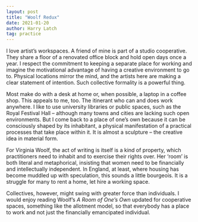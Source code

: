 ```yaml
---
layout: post
title: "Woolf Redux"
date: 2021-01-20
author: Harry Latch
tag: practice
---
```


I love artist’s workspaces. A friend of mine is part of a studio cooperative. They share a floor of a renovated office block and hold open days once a year. I respect the commitment to keeping a separate place for working and imagine the motivational advantage of having a creative environment to go to. Physical locations mirror the mind, and the artists here are making a clear statement of intention. Such collective formality is a powerful thing.

Most make do with a desk at home or, when possible, a laptop in a coffee shop. This appeals to me, too. The itinerant who can and does work anywhere. I like to use university libraries or public spaces, such as the Royal Festival Hall – although many towns and cities are lacking such open environments. But I come back to a place of one’s own because it can be consciously shaped by its inhabitant, a physical manifestation of a practical processes that take place within it. It is almost a sculpture – the creative idea in material form.

For Virginia Woolf, the act of writing is itself is a kind of property, which practitioners need to inhabit and to exercise their rights over. Her ‘room’ is both literal and metaphorical, insisting that women need to be financially and intellectually independent. In England, at least, where housing has become muddled up with speculation, this sounds a little bourgeois. It is a struggle for many to rent a home, let hire a working space.

Collectives, however, might swing with greater force than individuals. I would enjoy reading Woolf’s *A Room of One’s Own* updated for cooperative spaces, something like the allotment model, so that everybody has a place to work and not just the financially emancipated individual.